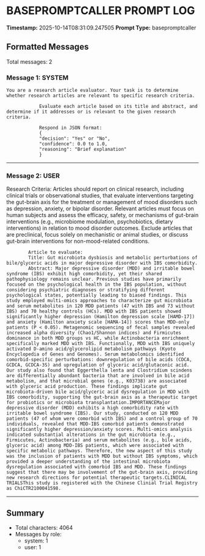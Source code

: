 # BASEPROMPTCALLER PROMPT LOG
**Timestamp:** 2025-10-14T08:31:09.247505
**Prompt Type:** basepromptcaller

## Formatted Messages
Total messages: 2

### Message 1: SYSTEM

```
You are a research article evaluator. Your task is to determine whether research articles are relevant to specific research criteria.

            Evaluate each article based on its title and abstract, and determine if it addresses or is relevant to the given research criteria.

            Respond in JSON format:
            {
            "decision": "Yes" or "No",
            "confidence": 0.0 to 1.0,
            "reasoning": "Brief explanation"
            }
```

---

### Message 2: USER

Research Criteria: Articles should report on clinical research, including clinical trials or observational studies, that evaluate interventions targeting the gut-brain axis for the treatment or management of mood disorders such as depression, anxiety, or bipolar disorder. Relevant articles must focus on human subjects and assess the efficacy, safety, or mechanisms of gut-brain interventions (e.g., microbiome modulation, psychobiotics, dietary interventions) in relation to mood disorder outcomes. Exclude articles that are preclinical, focus solely on mechanistic or animal studies, or discuss gut-brain interventions for non-mood-related conditions.

            Article to evaluate:
            Title: Gut microbiota dysbiosis and metabolic perturbations of bile/glyceric acids in major depressive disorder with IBS comorbidity.
            Abstract: Major depressive disorder (MDD) and irritable bowel syndrome (IBS) exhibit high comorbidity, yet their shared pathophysiology remains unclear. Previous studies have primarily focused on the psychological health in the IBS population, without considering psychiatric diagnoses or stratifying different psychological states, potentially leading to biased findings. This study employed multi-omics approaches to characterize gut microbiota and serum metabolites in 120 MDD patients (47 with IBS and 73 without IBS) and 70 healthy controls (HCs). MDD with IBS patients showed significantly higher depression (Hamilton depression scale [HAMD-17]) and anxiety (Hamilton anxiety scale [HAMA-14]) scores than MDD-only patients (P < 0.05). Metagenomic sequencing of fecal samples revealed increased alpha diversity (Chao1/Shannon indices) and Firmicutes dominance in both MDD groups vs HC, while Actinobacteria enrichment specifically marked MDD with IBS. Functionally, MDD with IBS uniquely activated D-amino acid/glycerolipid metabolism pathways (Kyoto Encyclopedia of Genes and Genomes). Serum metabolomics identified comorbid-specific perturbations: downregulation of bile acids (CDCA, GCDCA, GCDCA-3S) and upregulation of glyceric acid/glutaconic acid. Our study also found that Eggerthella lenta and Clostridium scindens are differentially abundant bacteria that are involved in bile acid metabolism, and that microbial genes (e.g., K03738) are associated with glyceric acid production. These findings implicate gut microbiota-driven bile acid/glyceric acid dysregulation in MDD with IBS comorbidity, supporting the gut-brain axis as a therapeutic target for probiotics or microbiota transplantation.IMPORTANCEMajor depressive disorder (MDD) exhibits a high comorbidity rate with irritable bowel syndrome (IBS). Our study, conducted on 120 MDD patients (47 of whom were comorbid with IBS) and a control group of 70 individuals, revealed that MDD-IBS comorbid patients demonstrated significantly higher depression/anxiety scores. Multi-omics analysis indicated substantial alterations in the gut microbiota (e.g., Firmicutes, Actinobacteria) and serum metabolites (e.g., bile acids, glyceric acid) among MDD-IBS patients, which were associated with specific metabolic pathways. Therefore, the new aspect of this study was the inclusion of patients with MDD but without IBS symptoms, which provided a deeper understanding of the intestinal microbiota dysregulation associated with comorbid IBS and MDD. These findings suggest that there may be involvement of the gut-brain axis, providing new research directions for potential therapeutic targets.CLINICAL TRIALSThis study is registered with the Chinese Clinial Trial Registry as ChiCTR2100041598.

---

## Summary
- Total characters: 4064
- Messages by role:
  - system: 1
  - user: 1